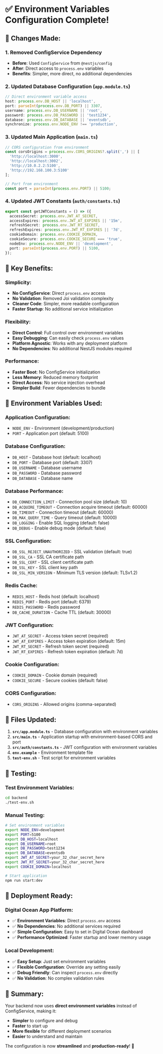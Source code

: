 # ✅ Environment Variables Configuration Complete!

## 🔄 **Changes Made:**

### **1. Removed ConfigService Dependency**
- **Before**: Used `ConfigService` from `@nestjs/config`
- **After**: Direct access to `process.env` variables
- **Benefits**: Simpler, more direct, no additional dependencies

### **2. Updated Database Configuration (`app.module.ts`)**
```typescript
// Direct environment variable access
host: process.env.DB_HOST || 'localhost',
port: parseInt(process.env.DB_PORT) || 3307,
username: process.env.DB_USERNAME || 'root',
password: process.env.DB_PASSWORD || 'test1234',
database: process.env.DB_DATABASE || 'eventsdb',
synchronize: process.env.NODE_ENV !== 'production',
```

### **3. Updated Main Application (`main.ts`)**
```typescript
// CORS configuration from environment
const corsOrigins = process.env.CORS_ORIGINS?.split(',') || [
  'http://localhost:3000',
  'http://localhost:3002',
  'http://10.0.2.2:5100',
  'http://192.168.100.3:5100'
];

// Port from environment
const port = parseInt(process.env.PORT) || 5100;
```

### **4. Updated JWT Constants (`auth/constants.ts`)**
```typescript
export const getJWTConstants = () => ({
  accessSecret: process.env.JWT_AT_SECRET,
  accessExpires: process.env.JWT_AT_EXPIRES || '15m',
  refreshSecret: process.env.JWT_RT_SECRET,
  refreshExpires: process.env.JWT_RT_EXPIRES || '7d',
  cookieDomain: process.env.COOKIE_DOMAIN,
  cookieSecure: process.env.COOKIE_SECURE === 'true',
  nodeEnv: process.env.NODE_ENV || 'development',
  port: parseInt(process.env.PORT) || 5100,
});
```

## 🚀 **Key Benefits:**

### **Simplicity:**
- **No ConfigService**: Direct `process.env` access
- **No Validation**: Removed Joi validation complexity
- **Cleaner Code**: Simpler, more readable configuration
- **Faster Startup**: No additional service initialization

### **Flexibility:**
- **Direct Control**: Full control over environment variables
- **Easy Debugging**: Can easily check `process.env` values
- **Platform Agnostic**: Works with any deployment platform
- **No Dependencies**: No additional NestJS modules required

### **Performance:**
- **Faster Boot**: No ConfigService initialization
- **Less Memory**: Reduced memory footprint
- **Direct Access**: No service injection overhead
- **Simpler Build**: Fewer dependencies to bundle

## 🔧 **Environment Variables Used:**

### **Application Configuration:**
- `NODE_ENV` - Environment (development/production)
- `PORT` - Application port (default: 5100)

### **Database Configuration:**
- `DB_HOST` - Database host (default: localhost)
- `DB_PORT` - Database port (default: 3307)
- `DB_USERNAME` - Database username
- `DB_PASSWORD` - Database password
- `DB_DATABASE` - Database name

### **Database Performance:**
- `DB_CONNECTION_LIMIT` - Connection pool size (default: 10)
- `DB_ACQUIRE_TIMEOUT` - Connection acquire timeout (default: 60000)
- `DB_TIMEOUT` - Connection timeout (default: 60000)
- `DB_MAX_QUERY_TIME` - Query timeout (default: 10000)
- `DB_LOGGING` - Enable SQL logging (default: false)
- `DB_DEBUG` - Enable debug mode (default: false)

### **SSL Configuration:**
- `DB_SSL_REJECT_UNAUTHORIZED` - SSL validation (default: true)
- `DB_SSL_CA` - SSL CA certificate path
- `DB_SSL_CERT` - SSL client certificate path
- `DB_SSL_KEY` - SSL client key path
- `DB_SSL_MIN_VERSION` - Minimum TLS version (default: TLSv1.2)

### **Redis Cache:**
- `REDIS_HOST` - Redis host (default: localhost)
- `REDIS_PORT` - Redis port (default: 6379)
- `REDIS_PASSWORD` - Redis password
- `DB_CACHE_DURATION` - Cache TTL (default: 30000)

### **JWT Configuration:**
- `JWT_AT_SECRET` - Access token secret (required)
- `JWT_AT_EXPIRES` - Access token expiration (default: 15m)
- `JWT_RT_SECRET` - Refresh token secret (required)
- `JWT_RT_EXPIRES` - Refresh token expiration (default: 7d)

### **Cookie Configuration:**
- `COOKIE_DOMAIN` - Cookie domain (required)
- `COOKIE_SECURE` - Secure cookies (default: false)

### **CORS Configuration:**
- `CORS_ORIGINS` - Allowed origins (comma-separated)

## 📁 **Files Updated:**

1. **`src/app.module.ts`** - Database configuration with environment variables
2. **`src/main.ts`** - Application startup with environment-based CORS and port
3. **`src/auth/constants.ts`** - JWT configuration with environment variables
4. **`env.example`** - Environment template file
5. **`test-env.sh`** - Test script for environment variables

## 🧪 **Testing:**

### **Test Environment Variables:**
```bash
cd backend
./test-env.sh
```

### **Manual Testing:**
```bash
# Set environment variables
export NODE_ENV=development
export PORT=5100
export DB_HOST=localhost
export DB_USERNAME=root
export DB_PASSWORD=test1234
export DB_DATABASE=eventsdb
export JWT_AT_SECRET=your_32_char_secret_here
export JWT_RT_SECRET=your_32_char_secret_here
export COOKIE_DOMAIN=localhost

# Start application
npm run start:dev
```

## 🚀 **Deployment Ready:**

### **Digital Ocean App Platform:**
- ✅ **Environment Variables**: Direct `process.env` access
- ✅ **No Dependencies**: No additional services required
- ✅ **Simple Configuration**: Easy to set in Digital Ocean dashboard
- ✅ **Performance Optimized**: Faster startup and lower memory usage

### **Local Development:**
- ✅ **Easy Setup**: Just set environment variables
- ✅ **Flexible Configuration**: Override any setting easily
- ✅ **Debug Friendly**: Can inspect `process.env` directly
- ✅ **No Validation**: No complex validation rules

## 🎉 **Summary:**

Your backend now uses **direct environment variables** instead of ConfigService, making it:
- **Simpler** to configure and debug
- **Faster** to start up
- **More flexible** for different deployment scenarios
- **Easier** to understand and maintain

The configuration is now **streamlined** and **production-ready**! 🚀
